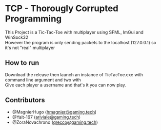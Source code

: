 # TCP - Thorougly Corrupted Programming

This Project is a Tic-Tac-Toe with multiplayer using SFML, ImGui and WinSock32\
However the program is only sending packets to the localhost (127.0.0.1) so it's not "real" multiplayer

## How to run

Download the release then launch an instance of TicTacToe.exe with command line argument <Server> and two with <Client>\
Give each player a username and that's it you can now play.

## Contributors

- @MagnierHugo (hmagnier@gaming.tech)
- @Yalt-167 (ariviale@gaming.tech)
- @ZoraNovachrono (qrecco@gaming.tech)
